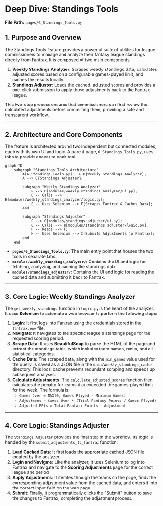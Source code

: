 # Deep Dive: Standings Tools

**File Path:** `pages/6_Standings_Tools.py`

## 1. Purpose and Overview

The Standings Tools feature provides a powerful suite of utilities for league commissioners to manage and analyze their fantasy league standings directly from Fantrax. It is composed of two main components:

1.  **Weekly Standings Analyzer**: Scrapes weekly standings data, calculates adjusted scores based on a configurable games-played limit, and caches the results locally.
2.  **Standings Adjuster**: Loads the cached, adjusted scores and provides a one-click submission to apply those adjustments back to the Fantrax league.

This two-step process ensures that commissioners can first review the calculated adjustments before committing them, providing a safe and transparent workflow.

---

## 2. Architecture and Core Components

The feature is architected around two independent but connected modules, each with its own UI and logic. A parent page, `6_Standings_Tools.py`, uses tabs to provide access to each tool.

```mermaid
graph TD
    subgraph "Standings Tools Architecture"
        A[6_Standings_Tools.py] --> B{Weekly Standings Analyzer};
        A --> C{Standings Adjuster};

        subgraph "Weekly Standings Analyzer"
            B --> D[modules/weekly_standings_analyzer/ui.py];
            D -- Calls --> E[modules/weekly_standings_analyzer/logic.py];
            E -- Uses Selenium --> F[Scrapes Fantrax & Caches Data];
        end

        subgraph "Standings Adjuster"
            C --> G[modules/standings_adjuster/ui.py];
            G -- Calls --> H[modules/standings_adjuster/logic.py];
            H -- Reads --> F;
            H -- Uses Selenium --> I[Submits Adjustments to Fantrax];
        end
    end
```

-   **`pages/6_Standings_Tools.py`**: The main entry point that houses the two tools in separate tabs.
-   **`modules/weekly_standings_analyzer/`**: Contains the UI and logic for fetching, analyzing, and caching the standings data.
-   **`modules/standings_adjuster/`**: Contains the UI and logic for reading the cached data and submitting it back to Fantrax.

---

## 3. Core Logic: Weekly Standings Analyzer

The `get_weekly_standings` function in `logic.py` is the heart of the analyzer. It uses **Selenium** to automate a web browser to perform the following steps:

1.  **Login**: It first logs into Fantrax using the credentials stored in the `fantrax.env` file.
2.  **Navigate**: It navigates to the specific league's standings page for the requested scoring period.
3.  **Scrape Data**: It uses **BeautifulSoup** to parse the HTML of the page and extract the standings table, which includes team names, ranks, and all statistical categories.
4.  **Cache Data**: The scraped data, along with the `min_games` value used for the query, is saved as a JSON file in the `data/weekly_standings_cache` directory. This local cache prevents redundant scraping and speeds up subsequent analyses.
5.  **Calculate Adjustments**: The `calculate_adjusted_scores` function then calculates the penalty for teams that exceeded the games-played limit for the week. The formula is:
    -   `Games Over = MAX(0, Games Played - Minimum Games)`
    -   `Adjustment = Games Over * (Total Fantasy Points / Games Played)`
    -   `Adjusted FPts = Total Fantasy Points - Adjustment`

---

## 4. Core Logic: Standings Adjuster

The `Standings Adjuster` provides the final step in the workflow. Its logic is handled by the `submit_adjustments_to_fantrax` function:

1.  **Load Cached Data**: It first loads the appropriate cached JSON file created by the analyzer.
2.  **Login and Navigate**: Like the analyzer, it uses Selenium to log into Fantrax and navigate to the **Scoring Adjustments** page for the correct league and period.
3.  **Apply Adjustments**: It iterates through the teams on the page, finds the corresponding adjustment value from the cached data, and enters it into the correct input field on the web page.
4.  **Submit**: Finally, it programmatically clicks the "Submit" button to save the changes to Fantrax, completing the adjustment process.

